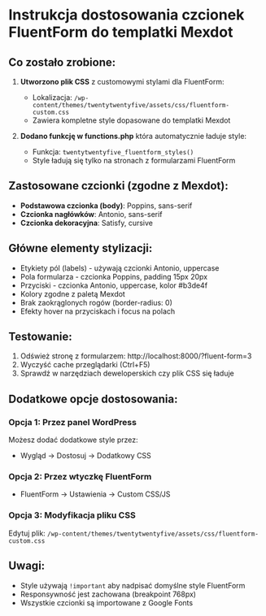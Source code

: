 # Instrukcja dostosowania czcionek FluentForm do templatki Mexdot

## Co zostało zrobione:

1. **Utworzono plik CSS** z customowymi stylami dla FluentForm:
   - Lokalizacja: `/wp-content/themes/twentytwentyfive/assets/css/fluentform-custom.css`
   - Zawiera kompletne style dopasowane do templatki Mexdot

2. **Dodano funkcję w functions.php** która automatycznie ładuje style:
   - Funkcja: `twentytwentyfive_fluentform_styles()`
   - Style ładują się tylko na stronach z formularzami FluentForm

## Zastosowane czcionki (zgodne z Mexdot):
- **Podstawowa czcionka (body)**: Poppins, sans-serif
- **Czcionka nagłówków**: Antonio, sans-serif  
- **Czcionka dekoracyjna**: Satisfy, cursive

## Główne elementy stylizacji:
- Etykiety pól (labels) - używają czcionki Antonio, uppercase
- Pola formularza - czcionka Poppins, padding 15px 20px
- Przyciski - czcionka Antonio, uppercase, kolor #b3de4f
- Kolory zgodne z paletą Mexdot
- Brak zaokrąglonych rogów (border-radius: 0)
- Efekty hover na przyciskach i focus na polach

## Testowanie:
1. Odśwież stronę z formularzem: http://localhost:8000/?fluent-form=3
2. Wyczyść cache przeglądarki (Ctrl+F5)
3. Sprawdź w narzędziach deweloperskich czy plik CSS się ładuje

## Dodatkowe opcje dostosowania:

### Opcja 1: Przez panel WordPress
Możesz dodać dodatkowe style przez:
- Wygląd → Dostosuj → Dodatkowy CSS

### Opcja 2: Przez wtyczkę FluentForm
- FluentForm → Ustawienia → Custom CSS/JS

### Opcja 3: Modyfikacja pliku CSS
Edytuj plik: `/wp-content/themes/twentytwentyfive/assets/css/fluentform-custom.css`

## Uwagi:
- Style używają `!important` aby nadpisać domyślne style FluentForm
- Responsywność jest zachowana (breakpoint 768px)
- Wszystkie czcionki są importowane z Google Fonts
